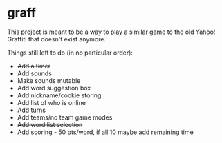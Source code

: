 # graff

This project is meant to be a way to play a similar game to the old Yahoo! Graffiti that doesn't exist anymore.

Things still left to do (in no particular order):
  * ~~Add a timer~~
  * Add sounds
  * Make sounds mutable
  * Add word suggestion box
  * Add nickname/cookie storing
  * Add list of who is online
  * Add turns
  * Add teams/no team game modes
  * ~~Add word list selection~~
  * Add scoring - 50 pts/word, if all 10 maybe add remaining time

